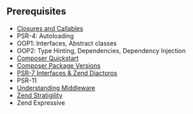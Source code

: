 Prerequisites
---

 * [Closures and Callables](Closures-and-Callables.md)
 * PSR-4: Autoloading
 * OOP1: Interfaces, Abstract classes
 * OOP2: Type Hinting, Dependencies, Dependency Injection 
 * [Composer Quickstart](Composer-Quickstart.md)
 * [Composer Package Versions](Composer-Package-Versions.md)
 * [PSR-7 Interfaces & Zend Diactoros](PSR-7.md)
 * PSR-11
 * [Understanding Middleware](Understanding-Middleware.md)
 * [Zend Stratigility](Zend-Stratigility.md)
 * Zend Expressive
